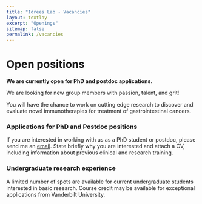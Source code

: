 ```yaml
---
title: "Idrees Lab - Vacancies"
layout: textlay
excerpt: "Openings"
sitemap: false
permalink: /vacancies
---
```


# Open positions

**We are currently open for PhD and postdoc applications.**

We are  looking for new group members with passion, talent, and grit!

You will have the chance to work on cutting edge research to discover and evaluate novel immunotherapies for treatment of gastrointestinal cancers.

### Applications for PhD and Postdoc positions
If you are interested in working with us as a PhD student or postdoc, please send me an [email](mailto:kamran.idrees@vumc.org). State briefly why you are interested and attach a CV, including information about previous clinical and research training. 

### Undergraduate research experience
A limited number of spots are available for current undergraduate students interested in basic research. Course credit may be available for exceptional applications from Vanderbilt University.

<!-- <figure>
<img src="{{ site.url }}{{ site.baseurl }}/images/picpic/Gallery/DSC_0696.jpg" width="95%">
</figure> -->
